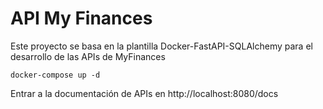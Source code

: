 # API My Finances
Este proyecto se basa en la plantilla Docker-FastAPI-SQLAlchemy para el desarrollo de las APIs de MyFinances

```
docker-compose up -d
```

Entrar a la documentación de APIs en http://localhost:8080/docs
